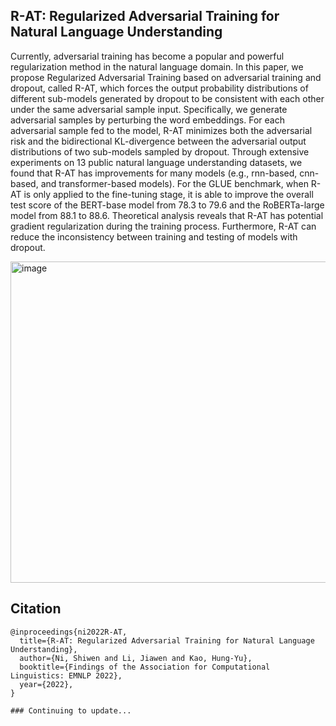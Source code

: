 
## R-AT: Regularized Adversarial Training for Natural Language Understanding

Currently, adversarial training has become a popular and powerful regularization method in the natural language domain. In this paper, we propose Regularized Adversarial Training based on adversarial training and dropout, called R-AT, which forces the output probability distributions of different sub-models generated by dropout to be consistent with each other under the same adversarial sample input. Specifically, we generate adversarial samples by perturbing the word embeddings. For each adversarial sample fed to the model, R-AT minimizes both the adversarial risk and the bidirectional KL-divergence between the adversarial output distributions of two sub-models sampled by dropout. Through extensive experiments on 13 public natural language understanding datasets, we found that R-AT has improvements for many models (e.g., rnn-based, cnn-based, and transformer-based models). For the GLUE benchmark, when R-AT is only applied to the fine-tuning stage, it is able to improve the overall test score of the BERT-base model from 78.3 to 79.6 and the RoBERTa-large model from 88.1 to 88.6. Theoretical analysis reveals that R-AT has potential gradient regularization during the training process. Furthermore, R-AT can reduce the inconsistency between training and testing of models with dropout.

<img width="514" alt="image" src="https://user-images.githubusercontent.com/56249874/195969590-9eabf5de-4464-47c7-b420-7cae81ed06d1.png">

## Citation
```
@inproceedings{ni2022R-AT,
  title={R-AT: Regularized Adversarial Training for Natural Language Understanding},
  author={Ni, Shiwen and Li, Jiawen and Kao, Hung-Yu},
  booktitle={Findings of the Association for Computational Linguistics: EMNLP 2022},
  year={2022},
}

### Continuing to update...
